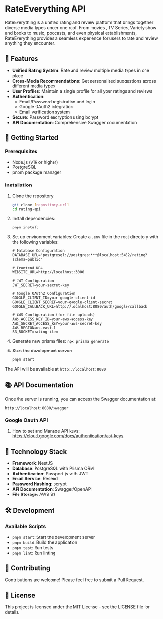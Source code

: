 # RateEverything API

RateEverything is a unified rating and review platform that brings together diverse media types under one roof. From movies , TV Series, Variety show and books to music, podcasts, and even physical establishments, RateEverything provides a seamless experience for users to rate and review anything they encounter.

## 🌟 Features

- **Unified Rating System**: Rate and review multiple media types in one place
- **Cross-Media Recommendations**: Get personalized suggestions across different media types
- **User Profiles**: Maintain a single profile for all your ratings and reviews
- **Authentication**:
  - Email/Password registration and login
  - Google OAuth2 integration
  - Email verification system
- **Secure**: Password encryption using bcrypt
- **API Documentation**: Comprehensive Swagger documentation

## 🚀 Getting Started

### Prerequisites

- Node.js (v16 or higher)
- PostgreSQL
- pnpm package manager

### Installation

1. Clone the repository:
   ```bash
   git clone [repository-url]
   cd rating-api
   ```

2. Install dependencies:
   ```bash
   pnpm install
   ```

3. Set up environment variables:
   Create a `.env` file in the root directory with the following variables:
   ```env
   # Database Configuration
   DATABASE_URL="postgresql://postgres:***@localhost:5432/rating?schema=public"

   # Frontend URL
   WEBSITE_URL=http://localhost:3000

   # JWT Configuration
   JWT_SECRET=your-secret-key

   # Google OAuth2 Configuration
   GOOGLE_CLIENT_ID=your-google-client-id
   GOOGLE_CLIENT_SECRET=your-google-client-secret
   GOOGLE_CALLBACK_URL=http://localhost:8080/auth/google/callback

   # AWS Configuration (for file uploads)
   AWS_ACCESS_KEY_ID=your-aws-access-key
   AWS_SECRET_ACCESS_KEY=your-aws-secret-key
   AWS_REGION=us-east-1
   S3_BUCKET=rating-item
   ```

4. Generate new prisma files: `npx prisma generate`
5. Start the development server:
   ```bash
   pnpm start
   ```

The API will be available at `http://localhost:8080`

## 📚 API Documentation

Once the server is running, you can access the Swagger documentation at:
```
http://localhost:8080/swagger
```

### Google Oauth API
1. How to set and Manage API keys: https://cloud.google.com/docs/authentication/api-keys

## 🔧 Technology Stack

- **Framework**: NestJS
- **Database**: PostgreSQL with Prisma ORM
- **Authentication**: Passport.js with JWT
- **Email Service**: Resend
- **Password Hashing**: bcrypt
- **API Documentation**: Swagger/OpenAPI
- **File Storage**: AWS S3

## 🛠️ Development

### Available Scripts

- `pnpm start`: Start the development server
- `pnpm build`: Build the application
- `pnpm test`: Run tests
- `pnpm lint`: Run linting

## 🤝 Contributing

Contributions are welcome! Please feel free to submit a Pull Request.

## 📝 License

This project is licensed under the MIT License - see the LICENSE file for details.
